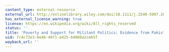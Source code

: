 ```yaml
---
content_type: external-resource
external_url: http://onlinelibrary.wiley.com/doi/10.1111/j.1540-5907.2012.00604.x/abstract
has_external_license_warning: true
license: https://en.wikipedia.org/wiki/All_rights_reserved
status: ''
title: 'Poverty and Support for Militant Politics: Evidence from Pakistan'
uid: 7c4c73e3-0e46-4071-a425-64088a2ce65f
wayback_url: ''
---
```


